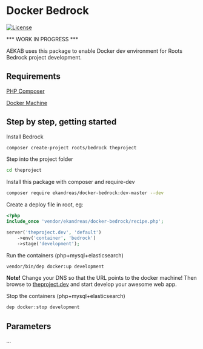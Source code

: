 # Docker Bedrock
[![License](https://img.shields.io/badge/license-MIT-blue.svg)](https://packagist.org/packages/ekandreas/bladerunner)

*** WORK IN PROGRESS ***

AEKAB uses this package to enable Docker dev environment for Roots Bedrock project development.

## Requirements
[PHP Composer](https://getcomposer.org/doc/00-intro.md#installation-linux-unix-osx)

[Docker Machine](https://docs.docker.com/machine/install-machine/) 

## Step by step, getting started

Install Bedrock
```bash
composer create-project roots/bedrock theproject
```

Step into the project folder
```bash
cd theproject
```

Install this package with composer and require-dev
```bash
composer require ekandreas/docker-bedrock:dev-master --dev
```

Create a deploy file in root, eg:
```php
<?php
include_once 'vendor/ekandreas/docker-bedrock/recipe.php';

server('theproject.dev', 'default')
    ->env('container', 'bedrock')
    ->stage('development');
```

Run the containers (php+mysql+elasticsearch)
```bash
vendor/bin/dep docker:up development
```

**Note!** Change your DNS so that the URL points to the docker machine!
Then browse to [theproject.dev](http://theproject.dev) and start develop your awesome web app.

Stop the containers (php+mysql+elasticsearch)
```bash
dep docker:stop development
```

## Parameters

...

